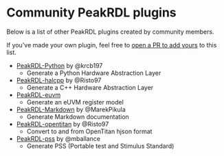 # Community PeakRDL plugins

Below is a list of other PeakRDL plugins created by community members.

If you've made your own plugin, feel free to [open a PR to add yours](https://github.com/SystemRDL/.github/edit/main/community_plugins.md) to this list.

* [PeakRDL-Python](https://peakrdl-python.readthedocs.io) by @krcb197
    * Generate a Python Hardware Abstraction Layer
* [PeakRDL-halcpp](https://github.com/Risto97/PeakRDL-halcpp) by @Risto97
    * Generate a C++ Hardware Abstraction Layer
* [PeakRDL-euvm](https://github.com/coverify/PeakRDL-euvm)
    * Generate an eUVM register model
* [PeakRDL-Markdown](https://github.com/SystemRDL/PeakRDL-Markdown) by @MarekPikula
    * Generate Markdown documentation
* [PeakRDL-opentitan](https://github.com/Risto97/PeakRDL-opentitan) by @Risto97
    * Convert to and from OpenTitan hjson format
* [PeakRDL-pss](https://github.com/mballance/PeakRDL-pss) by @mballance
    * Generate PSS (Portable test and Stimulus Standard)
